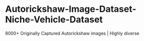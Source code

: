 # Autorickshaw-Image-Dataset-Niche-Vehicle-Dataset
8000+ Originally Captured Autorickshaw images | Highly diverse
